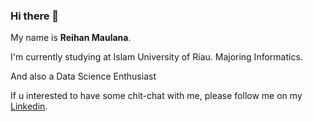 ### Hi there 👋

My name is **Reihan Maulana**.

I'm currently studying at Islam University of Riau. Majoring Informatics.

And also a Data Science Enthusiast

If u interested to have some chit-chat with me, please follow me on my [Linkedin](www.linkedin.com/in/reii).
